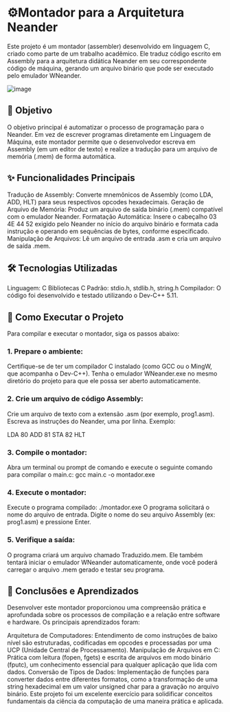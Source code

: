 # ⚙️Montador para a Arquitetura Neander
Este projeto é um montador (assembler) desenvolvido em linguagem C, criado como parte de um trabalho acadêmico. Ele traduz código escrito em Assembly para a arquitetura didática Neander em seu correspondente código de máquina, gerando um arquivo binário que pode ser executado pelo emulador WNeander.

![image](https://github.com/user-attachments/assets/36ba9e4f-9b29-4252-9e52-da6bd36d8d02)

## 🎯 Objetivo
O objetivo principal é automatizar o processo de programação para o Neander. Em vez de escrever programas diretamente em Linguagem de Máquina, este montador permite que o desenvolvedor escreva em Assembly (em um editor de texto) e realize a tradução para um arquivo de memória (.mem) de forma automática.

## ✨ Funcionalidades Principais
Tradução de Assembly: Converte mnemônicos de Assembly (como LDA, ADD, HLT) para seus respectivos opcodes hexadecimais.
Geração de Arquivo de Memória: Produz um arquivo de saída binário (.mem) compatível com o emulador Neander.
Formatação Automática: Insere o cabeçalho 03 4E 44 52 exigido pelo Neander no início do arquivo binário  e formata cada instrução e operando em sequências de bytes, conforme especificado.
Manipulação de Arquivos: Lê um arquivo de entrada .asm e cria um arquivo de saída .mem.

## 🛠️ Tecnologias Utilizadas
Linguagem: C
Bibliotecas C Padrão: stdio.h, stdlib.h, string.h
Compilador: O código foi desenvolvido e testado utilizando o Dev-C++ 5.11.

## 🚀 Como Executar o Projeto
Para compilar e executar o montador, siga os passos abaixo:

### 1. Prepare o ambiente:
Certifique-se de ter um compilador C instalado (como GCC ou o MingW, que acompanha o Dev-C++).
Tenha o emulador WNeander.exe no mesmo diretório do projeto para que ele possa ser aberto automaticamente.

### 2. Crie um arquivo de código Assembly:
Crie um arquivo de texto com a extensão .asm (por exemplo, prog1.asm).
Escreva as instruções do Neander, uma por linha. Exemplo:

LDA 80
ADD 81
STA 82
HLT

### 3. Compile o montador:
Abra um terminal ou prompt de comando e execute o seguinte comando para compilar o main.c:
gcc main.c -o montador.exe

### 4. Execute o montador:
Execute o programa compilado:
./montador.exe
O programa solicitará o nome do arquivo de entrada. Digite o nome do seu arquivo Assembly (ex: prog1.asm) e pressione Enter.

### 5. Verifique a saída:
O programa criará um arquivo chamado Traduzido.mem.
Ele também tentará iniciar o emulador WNeander automaticamente, onde você poderá carregar o arquivo .mem gerado e testar seu programa.

## 🧠 Conclusões e Aprendizados
Desenvolver este montador proporcionou uma compreensão prática e aprofundada sobre os processos de compilação e a relação entre software e hardware. Os principais aprendizados foram:

Arquitetura de Computadores: Entendimento de como instruções de baixo nível são estruturadas, codificadas em opcodes e processadas por uma UCP (Unidade Central de Processamento).
Manipulação de Arquivos em C: Prática com leitura (fopen, fgets) e escrita de arquivos em modo binário (fputc), um conhecimento essencial para qualquer aplicação que lida com dados.
Conversão de Tipos de Dados: Implementação de funções para converter dados entre diferentes formatos, como a transformação de uma string hexadecimal em um valor unsigned char para a gravação no arquivo binário.
Este projeto foi um excelente exercício para solidificar conceitos fundamentais da ciência da computação de uma maneira prática e aplicada.
